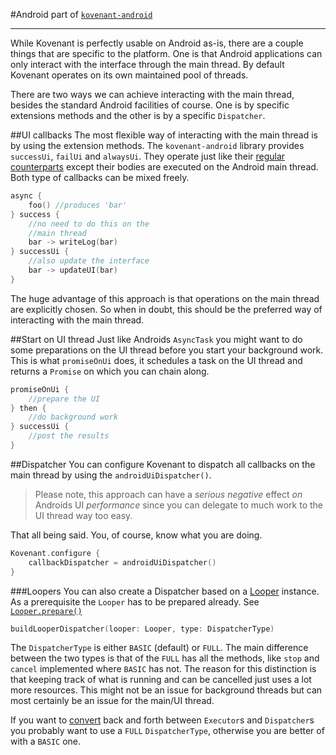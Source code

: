 #Android
part of [`kovenant-android`](../index.md#artifacts)

---

While Kovenant is perfectly usable on Android as-is, there are a couple things that are specific to the platform.
One is that Android applications can only interact with the interface through the main thread. By default
Kovenant operates on its own maintained pool of threads.

There are two ways we can achieve interacting with the main thread, besides the standard Android facilities of course.
One is by specific extensions methods and the other is by a specific `Dispatcher`.

##UI callbacks
The most flexible way of interacting with the main thread is by using the extension methods. The `kovenant-android` 
library provides `successUi`, `failUi` and `alwaysUi`. They operate just like their 
[regular counterparts](../api/callbacks.md) except their bodies are executed on the Android main thread. Both type of 
callbacks can be mixed freely.

```kt
async {
    foo() //produces 'bar'
} success {
    //no need to do this on the
    //main thread
    bar -> writeLog(bar)
} successUi {
    //also update the interface
    bar -> updateUI(bar)
}
```
The huge advantage of this approach is that operations on the main thread are explicitly chosen. So when in doubt,
this should be the preferred way of interacting with the main thread. 

##Start on UI thread
Just like Androids `AsyncTask` you might want to do some preparations on the UI thread before you start your background
work. This is what `promiseOnUi` does, it schedules a task on the UI thread and returns a `Promise` on which you can 
chain along.
 
```kt
promiseOnUi {
    //prepare the UI
} then {
    //do background work
} successUi {
    //post the results
}
```

##Dispatcher
You can configure Kovenant to dispatch all callbacks on the main thread by using the `androidUiDispatcher()`. 

>Please note, this approach can have a *serious negative* effect *on* Androids UI *performance* since you can delegate
>to much work to the UI thread way too easy.

That all being said. You, of course, know what you are doing.  

```kt
Kovenant.configure {
    callbackDispatcher = androidUiDispatcher()
}
```

###Loopers
You can also create a Dispatcher based on a [Looper](http://developer.android.com/reference/android/os/Looper.html)
instance. As a prerequisite the `Looper` has to be prepared already. 
See [`Looper.prepare()`](http://developer.android.com/reference/android/os/Looper.html#prepare()) 

```kt
buildLooperDispatcher(looper: Looper, type: DispatcherType)
```
The `DispatcherType` is either `BASIC` (default) or `FULL`. The main difference between the two types is that of
the `FULL` has all the methods, like `stop` and `cancel` implemented where `BASIC` has not. The reason for this
distinction is that keeping track of what is running and can be cancelled just uses a lot more resources. This might
not be an issue for background threads but can most certainly be an issue for the main/UI thread.

If you want to [convert](../api/interopJvm.md) back and forth between `Executor`s and `Dispatcher`s you probably 
want to use a `FULL` `DispatcherType`, otherwise you are better of with a `BASIC` one.